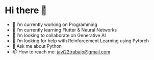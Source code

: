 # Hi there 👋
- 🔭 I’m currently working on Programming
- 🌱 I’m currently learning Flutter & Neural Networks
- 🧠 I’m looking to collaborate on Generative AI
- 🤔 I’m looking for help with Reinforcement Learning using Pytorch
- 💬 Ask me about Python
- 📫 How to reach me: javi22trabajo@gmail.com
